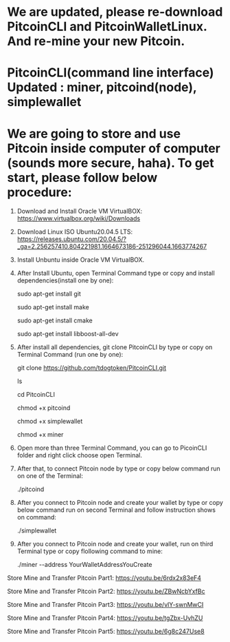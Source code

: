 # We are updated, please re-download PitcoinCLI and PitcoinWalletLinux. And re-mine your new Pitcoin. 
# PitcoinCLI(command line interface) Updated : miner, pitcoind(node), simplewallet
# We are going to store and use Pitcoin inside computer of computer (sounds more secure, haha). To get start, please follow below procedure:
1. Download and Install Oracle VM VirtualBOX: https://www.virtualbox.org/wiki/Downloads
2. Download Linux ISO Ubuntu20.04.5 LTS:  https://releases.ubuntu.com/20.04.5/?_ga=2.256257410.804221981.1664673186-251296044.1663774267
3. Install Unbuntu inside Oracle VM VirtualBOX.
4. After Install Ubuntu, open Terminal Command  type or copy and install dependencies(install one by one): 
 
   sudo apt-get install git
 
   sudo apt-get install make 
 
   sudo apt-get install cmake
 
   sudo apt-get install libboost-all-dev 
 
5. After install all dependencies, git clone PitcoinCLI by type or copy on Terminal Command (run one by one):
   
   git clone https://github.com/tdogtoken/PitcoinCLI.git
   
   ls 
   
   cd PitcoinCLI
   
   chmod +x pitcoind
   
   chmod +x simplewallet
   
   chmod +x miner
   
6. Open more than three Terminal Command, you can go to PicoinCLI folder and right click choose open Terminal.

7. After that, to connect Pitcoin node by type or copy below command run on one of the Terminal:
   
   ./pitcoind
   
8. After you connect to Pitcoin node and create your wallet by type or copy below command run on second Terminal and follow instruction shows on command:
  
   ./simplewallet
  
9. After you connect to Pitcoin node and create your wallet, run on third Terminal type or copy flollowing command to mine:
   
   ./miner --address YourWalletAddressYouCreate
   
   
Store Mine and Transfer Pitcoin Part1:   https://youtu.be/6rdx2x83eF4

Store Mine and Transfer Pitcoin Part2:   https://youtu.be/ZBwNcbYxfBc

Store Mine and Transfer Pitcoin Part3:   https://youtu.be/vlY-swnMwCI

Store Mine and Transfer Pitcoin Part4:   https://youtu.be/tgZbx-UvhZU

Store Mine and Transfer Pitcoin Part5:   https://youtu.be/6g8c247Use8   
